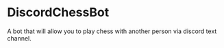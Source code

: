 # DiscordChessBot
A bot that will allow you to play chess with another person via discord text channel.
